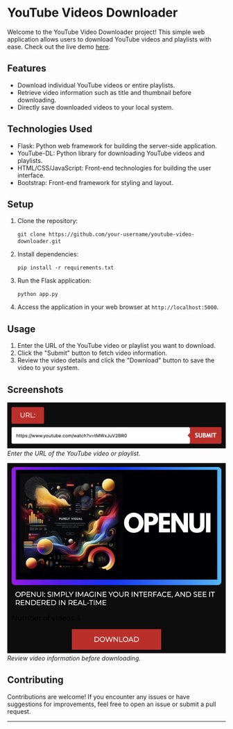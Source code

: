 # YouTube Videos Downloader

Welcome to the YouTube Video Downloader project! This simple web application allows users to download YouTube videos and playlists with ease. Check out the live demo [here](https://bit.ly/yt-dlp-mp4).

## Features

- Download individual YouTube videos or entire playlists.
- Retrieve video information such as title and thumbnail before downloading.
- Directly save downloaded videos to your local system.

## Technologies Used

- Flask: Python web framework for building the server-side application.
- YouTube-DL: Python library for downloading YouTube videos and playlists.
- HTML/CSS/JavaScript: Front-end technologies for building the user interface.
- Bootstrap: Front-end framework for styling and layout.

## Setup

1. Clone the repository:

   ```
   git clone https://github.com/your-username/youtube-video-downloader.git
   ```

2. Install dependencies:

   ```
   pip install -r requirements.txt
   ```

3. Run the Flask application:

   ```
   python app.py
   ```

4. Access the application in your web browser at `http://localhost:5000`.

## Usage

1. Enter the URL of the YouTube video or playlist you want to download.
2. Click the "Submit" button to fetch video information.
3. Review the video details and click the "Download" button to save the video to your system.

## Screenshots

![alt text](assets/images/image-1.png)
*Enter the URL of the YouTube video or playlist.*

![alt text](assets/images/image-2.png)
*Review video information before downloading.*

## Contributing

Contributions are welcome! If you encounter any issues or have suggestions for improvements, feel free to open an issue or submit a pull request.

---
